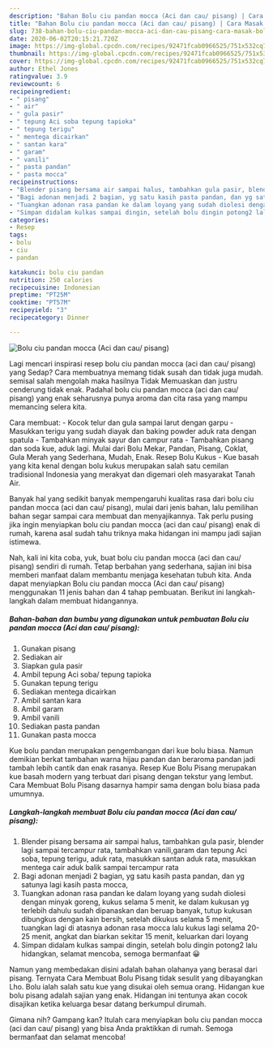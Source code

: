 ```yaml
---
description: "Bahan Bolu ciu pandan mocca (Aci dan cau/ pisang) | Cara Masak Bolu ciu pandan mocca (Aci dan cau/ pisang) Yang Bikin Ngiler"
title: "Bahan Bolu ciu pandan mocca (Aci dan cau/ pisang) | Cara Masak Bolu ciu pandan mocca (Aci dan cau/ pisang) Yang Bikin Ngiler"
slug: 738-bahan-bolu-ciu-pandan-mocca-aci-dan-cau-pisang-cara-masak-bolu-ciu-pandan-mocca-aci-dan-cau-pisang-yang-bikin-ngiler
date: 2020-06-02T20:15:21.720Z
image: https://img-global.cpcdn.com/recipes/92471fcab0966525/751x532cq70/bolu-ciu-pandan-mocca-aci-dan-cau-pisang-foto-resep-utama.jpg
thumbnail: https://img-global.cpcdn.com/recipes/92471fcab0966525/751x532cq70/bolu-ciu-pandan-mocca-aci-dan-cau-pisang-foto-resep-utama.jpg
cover: https://img-global.cpcdn.com/recipes/92471fcab0966525/751x532cq70/bolu-ciu-pandan-mocca-aci-dan-cau-pisang-foto-resep-utama.jpg
author: Ethel Jones
ratingvalue: 3.9
reviewcount: 6
recipeingredient:
- " pisang"
- " air"
- " gula pasir"
- " tepung Aci soba tepung tapioka"
- " tepung terigu"
- " mentega dicairkan"
- " santan kara"
- " garam"
- " vanili"
- " pasta pandan"
- " pasta mocca"
recipeinstructions:
- "Blender pisang bersama air sampai halus, tambahkan gula pasir, blender lagi sampai tercampur rata, tambahkan vanili,garam dan tepung Aci soba, tepung terigu, aduk rata, masukkan santan aduk rata, masukkan mentega cair aduk balik sampai tercampur rata"
- "Bagi adonan menjadi 2 bagian, yg satu kasih pasta pandan, dan yg satunya lagi kasih pasta mocca,"
- "Tuangkan adonan rasa pandan ke dalam loyang yang sudah diolesi dengan minyak goreng, kukus selama 5 menit, ke dalam kukusan yg terlebih dahulu sudah dipanaskan dan beruap banyak, tutup kukusan dibungkus dengan kain bersih, setelah dikukus selama 5 menit, tuangkan lagi di atasnya adonan rasa mocca lalu kukus lagi selama 20- 25 menit, angkat dan biarkan sekitar 15 menit, keluarkan dari loyang"
- "Simpan didalam kulkas sampai dingin, setelah bolu dingin potong2 lalu hidangkan, selamat mencoba, semoga bermanfaat 😀"
categories:
- Resep
tags:
- bolu
- ciu
- pandan

katakunci: bolu ciu pandan 
nutrition: 250 calories
recipecuisine: Indonesian
preptime: "PT25M"
cooktime: "PT57M"
recipeyield: "3"
recipecategory: Dinner

---
```



![Bolu ciu pandan mocca (Aci dan cau/ pisang)](https://img-global.cpcdn.com/recipes/92471fcab0966525/751x532cq70/bolu-ciu-pandan-mocca-aci-dan-cau-pisang-foto-resep-utama.jpg)

Lagi mencari inspirasi resep bolu ciu pandan mocca (aci dan cau/ pisang) yang Sedap? Cara membuatnya memang tidak susah dan tidak juga mudah. semisal salah mengolah maka hasilnya Tidak Memuaskan dan justru cenderung tidak enak. Padahal bolu ciu pandan mocca (aci dan cau/ pisang) yang enak seharusnya punya aroma dan cita rasa yang mampu memancing selera kita.

Cara membuat: - Kocok telur dan gula sampai larut dengan garpu - Masukkan terigu yang sudah diayak dan baking powder aduk rata dengan spatula - Tambahkan minyak sayur dan campur rata - Tambahkan pisang dan soda kue, aduk lagi. Mulai dari Bolu Mekar, Pandan, Pisang, Coklat, Gula Merah yang Sederhana, Mudah, Enak. Resep Bolu Kukus - Kue basah yang kita kenal dengan bolu kukus merupakan salah satu cemilan tradisional Indonesia yang merakyat dan digemari oleh masyarakat Tanah Air.

Banyak hal yang sedikit banyak mempengaruhi kualitas rasa dari bolu ciu pandan mocca (aci dan cau/ pisang), mulai dari jenis bahan, lalu pemilihan bahan segar sampai cara membuat dan menyajikannya. Tak perlu pusing jika ingin menyiapkan bolu ciu pandan mocca (aci dan cau/ pisang) enak di rumah, karena asal sudah tahu triknya maka hidangan ini mampu jadi sajian istimewa.


Nah, kali ini kita coba, yuk, buat bolu ciu pandan mocca (aci dan cau/ pisang) sendiri di rumah. Tetap berbahan yang sederhana, sajian ini bisa memberi manfaat dalam membantu menjaga kesehatan tubuh kita. Anda dapat menyiapkan Bolu ciu pandan mocca (Aci dan cau/ pisang) menggunakan 11 jenis bahan dan 4 tahap pembuatan. Berikut ini langkah-langkah dalam membuat hidangannya.

<!--inarticleads1-->

##### Bahan-bahan dan bumbu yang digunakan untuk pembuatan Bolu ciu pandan mocca (Aci dan cau/ pisang):

1. Gunakan  pisang
1. Sediakan  air
1. Siapkan  gula pasir
1. Ambil  tepung Aci soba/ tepung tapioka
1. Gunakan  tepung terigu
1. Sediakan  mentega dicairkan
1. Ambil  santan kara
1. Ambil  garam
1. Ambil  vanili
1. Sediakan  pasta pandan
1. Gunakan  pasta mocca


Kue bolu pandan merupakan pengembangan dari kue bolu biasa. Namun demikian berkat tambahan warna hijau pandan dan beraroma pandan jadi tambah lebih cantik dan enak rasanya. Resep Kue Bolu Pisang merupakan kue basah modern yang terbuat dari pisang dengan tekstur yang lembut. Cara Membuat Bolu Pisang dasarnya hampir sama dengan bolu biasa pada umumnya. 

<!--inarticleads2-->

##### Langkah-langkah membuat Bolu ciu pandan mocca (Aci dan cau/ pisang):

1. Blender pisang bersama air sampai halus, tambahkan gula pasir, blender lagi sampai tercampur rata, tambahkan vanili,garam dan tepung Aci soba, tepung terigu, aduk rata, masukkan santan aduk rata, masukkan mentega cair aduk balik sampai tercampur rata
1. Bagi adonan menjadi 2 bagian, yg satu kasih pasta pandan, dan yg satunya lagi kasih pasta mocca,
1. Tuangkan adonan rasa pandan ke dalam loyang yang sudah diolesi dengan minyak goreng, kukus selama 5 menit, ke dalam kukusan yg terlebih dahulu sudah dipanaskan dan beruap banyak, tutup kukusan dibungkus dengan kain bersih, setelah dikukus selama 5 menit, tuangkan lagi di atasnya adonan rasa mocca lalu kukus lagi selama 20- 25 menit, angkat dan biarkan sekitar 15 menit, keluarkan dari loyang
1. Simpan didalam kulkas sampai dingin, setelah bolu dingin potong2 lalu hidangkan, selamat mencoba, semoga bermanfaat 😀


Namun yang membedakan disini adalah bahan olahanya yang berasal dari pisang. Ternyata Cara Membuat Bolu Pisang tidak sesulit yang dibayangkan Lho. Bolu ialah salah satu kue yang disukai oleh semua orang. Hidangan kue bolu pisang adalah sajian yang enak. Hidangan ini tentunya akan cocok disajikan ketika keluarga besar datang berkumpul dirumah. 

Gimana nih? Gampang kan? Itulah cara menyiapkan bolu ciu pandan mocca (aci dan cau/ pisang) yang bisa Anda praktikkan di rumah. Semoga bermanfaat dan selamat mencoba!
